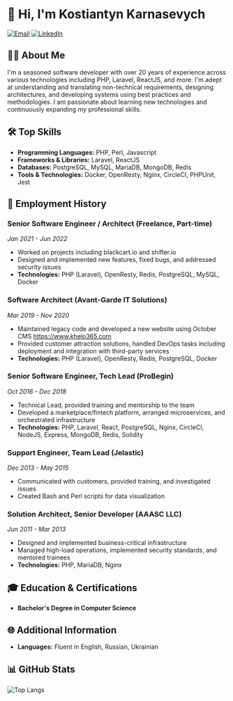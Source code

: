 # 👋 Hi, I'm Kostiantyn Karnasevych

[![Email](https://img.shields.io/badge/Email-constantine.karnacevych%40gmail.com-blue)](mailto:constantine.karnacevych@gmail.com)
[![LinkedIn](https://img.shields.io/badge/LinkedIn-Profile-blue)](https://www.linkedin.com/in/ckarnacevych/)

## 🧑‍💻 About Me

I'm a seasoned software developer with over 20 years of experience across various technologies including PHP, Laravel, ReactJS, and more. I'm adept at understanding and translating non-technical requirements, designing architectures, and developing systems using best practices and methodologies. I am passionate about learning new technologies and continuously expanding my professional skills.

## 🛠️ Top Skills

- **Programming Languages:** PHP, Perl, Javascript
- **Frameworks & Libraries:** Laravel, ReactJS
- **Databases:** PostgreSQL, MySQL, MariaDB, MongoDB, Redis
- **Tools & Technologies:** Docker, OpenResty, Nginx, CircleCI, PHPUnit, Jest

## 💼 Employment History

### Senior Software Engineer / Architect (Freelance, Part-time)
*Jan 2021 - Jun 2022*
- Worked on projects including blackcart.io and shifter.io
- Designed and implemented new features, fixed bugs, and addressed security issues
- **Technologies:** PHP (Laravel), OpenResty, Redis, PostgreSQL, MySQL, Docker

### Software Architect (Avant-Garde IT Solutions)
*Mar 2019 - Nov 2020*
- Maintained legacy code and developed a new website using October CMS https://www.khelo365.com
- Provided customer attraction solutions, handled DevOps tasks including deployment and integration with third-party services
- **Technologies:** PHP (Laravel), OpenResty, Redis, PostgreSQL, Docker

### Senior Software Engineer, Tech Lead (ProBegin)
*Oct 2016 - Dec 2018*
- Technical Lead, provided training and mentorship to the team
- Developed a marketplace/fintech platform, arranged microservices, and orchestrated infrastructure
- **Technologies:** PHP, Laravel, React, PostgreSQL, Nginx, CircleCI, NodeJS, Express, MongoDB, Redis, Solidity

### Support Engineer, Team Lead (Jelastic)
*Dec 2013 - May 2015*
- Communicated with customers, provided training, and investigated issues
- Created Bash and Perl scripts for data visualization

### Solution Architect, Senior Developer (AAASC LLC)
*Jun 2011 - Mar 2013*
- Designed and implemented business-critical infrastructure
- Managed high-load operations, implemented security standards, and mentored trainees
- **Technologies:** PHP, MariaDB, Nginx

## 🎓 Education & Certifications

- **Bachelor's Degree in Computer Science**

## 🌐 Additional Information

- **Languages:** Fluent in English, Russian, Ukrainian

## 📊 GitHub Stats
<!--
![Kostiantyn's GitHub Stats](https://github-readme-stats.vercel.app/api?username=p5ych0&show_icons=true&theme=radical)
-->
![Top Langs](https://github-readme-stats.vercel.app/api/top-langs/?username=p5ych0&layout=compact&theme=radical)
